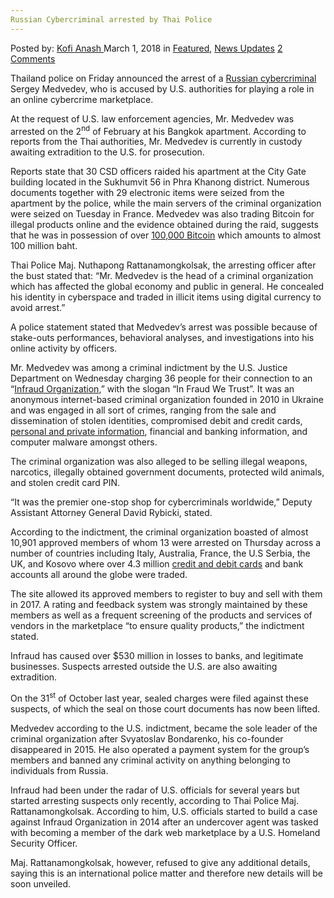 ```yaml
---
Russian Cybercriminal arrested by Thai Police
---
```

<article class="post-listing post-24914 post type-post status-publish format-standard has-post-thumbnail hentry 
 tag-cybercriminal tag-police tag-russian tag-thai">
<div class="post-inner">
<span>Posted by: <a href="https://www.deepdotweb.com/author/kofi/" title="">Kofi Anash </a></span>
<span>March 1, 2018</span>
<span>in <a href="https://www.deepdotweb.com/category/deepdot-news/" rel="category tag">Featured</a>, <a href="https://www.deepdotweb.com/category/news-updates/" rel="category tag">News Updates</a></span>
<span><a href="https://www.deepdotweb.com/2018/03/01/russian-cybercriminal-arrested-thai-police/#comments">2 Comments</a></span>


<p>Thailand police on Friday announced the arrest of a <a href="https://www.deepdotweb.com/2017/12/16/georgia-judge-sentences-russian-hacker-sentenced-14-years-prison/">Russian cybercriminal</a> Sergey Medvedev, who is accused by U.S. authorities for playing a role in an online cybercrime marketplace.</p>
<p>At the request of U.S. law enforcement agencies, Mr. Medvedev was arrested on the 2<sup>nd</sup> of February at his Bangkok apartment. According to reports from the Thai authorities, Mr. Medvedev is currently in custody awaiting extradition to the U.S. for prosecution.</p>
<p>Reports state that 30 CSD officers raided his apartment at the City Gate building located in the Sukhumvit 56 in Phra Khanong district. Numerous documents together with 29 electronic items were seized from the apartment by the police, while the main servers of the criminal organization were seized on Tuesday in France. Medvedev was also trading Bitcoin for illegal products online and the evidence obtained during the raid, suggests that he was in possession of over <a href="https://www.deepdotweb.com/2018/01/25/u-s-prosecutors-cash-seized-bitcoins/">100,000 Bitcoin</a> which amounts to almost 100 million baht.</p>
<p>Thai Police Maj. Nuthapong Rattanamongkolsak, the arresting officer after the bust stated that: &#8220;Mr. Medvedev is the head of a criminal organization which has affected the global economy and public in general. He concealed his identity in cyberspace and traded in illicit items using digital currency to avoid arrest.”</p>
<p>A police statement stated that Medvedev’s arrest was possible because of stake-outs performances, behavioral analyses, and investigations into his online activity by officers.</p>
<p>Mr. Medvedev was among a criminal indictment by the U.S. Justice Department on Wednesday charging 36 people for their connection to an “<a href="https://www.cbsnews.com/news/us-russia-cybercrime-dark-web-market-suspect-sergey-medvedev-thailand/">Infraud Organization</a>,” with the slogan “In Fraud We Trust”. It was an anonymous internet-based criminal organization founded in 2010 in Ukraine and was engaged in all sort of crimes, ranging from the sale and dissemination of stolen identities, compromised debit and credit cards, <a href="https://www.deepdotweb.com/2017/11/19/state-texas-selling-personal-information-citizens/">personal and private information</a>, financial and banking information, and computer malware amongst others.</p>
<p>The criminal organization was also alleged to be selling illegal weapons, narcotics, illegally obtained government documents, protected wild animals, and stolen credit card PIN.</p>
<p>“It was the premier one-stop shop for cybercriminals worldwide,&#8221; Deputy Assistant Attorney General David Rybicki, stated.</p>
<p>According to the indictment, the criminal organization boasted of almost 10,901 approved members of whom 13 were arrested on Thursday across a number of countries including Italy, Australia, France, the U.S Serbia, the UK, and Kosovo where over 4.3 million <a href="https://www.deepdotweb.com/2016/11/23/new-york-man-sentenced-prison-buying-83-stolen-credit-cards-darknet/">credit and debit cards</a> and bank accounts all around the globe were traded.</p>
<p>The site allowed its approved members to register to buy and sell with them in 2017. A rating and feedback system was strongly maintained by these members as well as a frequent screening of the products and services of vendors in the marketplace “to ensure quality products,” the indictment stated.</p>
<p>Infraud has caused over $530 million in losses to banks, and legitimate businesses. Suspects arrested outside the U.S. are also awaiting extradition.</p>
<p>On the 31<sup>st</sup> of October last year, sealed charges were filed against these suspects, of which the seal on those court documents has now been lifted.</p>
<p>Medvedev according to the U.S. indictment, became the sole leader of the criminal organization after Svyatoslav Bondarenko, his co-founder disappeared in 2015. He also operated a payment system for the group’s members and banned any criminal activity on anything belonging to individuals from Russia.</p>
<p>Infraud had been under the radar of U.S. officials for several years but started arresting suspects only recently, according to Thai Police Maj. Rattanamongkolsak. According to him, U.S. officials started to build a case against Infraud Organization in 2014 after an undercover agent was tasked with becoming a member of the dark web marketplace by a U.S. Homeland Security Officer.</p>
<p>Maj. Rattanamongkolsak, however, refused to give any additional details, saying this is an international police matter and therefore new details will be soon unveiled.</p>
</div>
<span style="display:none"><a href="https://www.deepdotweb.com/tag/arrested/" rel="tag">arrested</a> <a href="https://www.deepdotweb.com/tag/cybercriminal/" rel="tag">cybercriminal</a> <a href="https://www.deepdotweb.com/tag/police/" rel="tag">police</a> <a href="https://www.deepdotweb.com/tag/russian/" rel="tag">russian</a> <a href="https://www.deepdotweb.com/tag/thai/" rel="tag">thai</a></span> <span style="display:none" class="updated">2018-03-01<a href="https://www.deepdotweb.com/author/kofi/" title="Posts by Kofi Anash" rel="author">Kofi Anash</a></strong></div>
</div>
</article>

